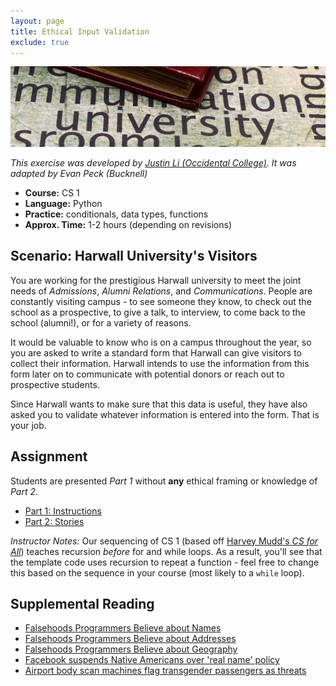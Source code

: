 ```yaml
---
layout: page
title: Ethical Input Validation
exclude: true
---
```

![university](../../img/university.jpg)

_This exercise was developed by [Justin Li (Occidental College)](https://justinnhli.com/). It was adapted by Evan Peck (Bucknell)_

- **Course:** CS 1
- **Language:** Python
- **Practice:** conditionals, data types, functions
- **Approx. Time:** 1-2 hours (depending on revisions)

## Scenario: Harwall University's Visitors
You are working for the prestigious Harwall university to meet the joint needs of _Admissions_, _Alumni Relations_, and _Communications_. People are constantly visiting campus - to see someone they know, to check out the school as a prospective, to give a talk, to interview, to come back to the school (alumni!), or for a variety of reasons.

It would be valuable to know who is on a campus throughout the year, so you are asked to write a standard form that Harwall can give visitors to collect their information. Harwall intends to use the information from this form later on to communicate with potential donors or reach out to prospective students.

Since Harwall wants to make sure that this data is useful, they have also asked you to validate whatever information is entered into the form. That is your job.

## Assignment
Students are presented _Part 1_ without **any** ethical framing or knowledge of _Part 2_.
- [Part 1: Instructions](instructions.html)
- [Part 2: Stories](stories.html)

_Instructor Notes:_ Our sequencing of CS 1 (based off [Harvey Mudd's _CS for All_](https://www.cs.hmc.edu/csforall/)) teaches recursion _before_ for and while loops. As a result, you'll see that the template code uses recursion to repeat a function - feel free to change this based on the sequence in your course (most likely to a `while` loop).

## Supplemental Reading
- [Falsehoods Programmers Believe about Names](https://www.kalzumeus.com/2010/06/17/falsehoods-programmers-believe-about-names/)
- [Falsehoods Programmers Believe about Addresses](https://www.mjt.me.uk/posts/falsehoods-programmers-believe-about-addresses/)
- [Falsehoods Programmers Believe about Geography](https://wiesmann.codiferes.net/wordpress/?p=15187)
- [Facebook suspends Native Americans over 'real name' policy](https://www.theguardian.com/technology/2015/feb/16/facebook-real-name-policy-suspends-native-americans)
- [Airport body scan machines flag transgender passengers as threats](http://time.com/4044914/transgender-tsa-body-scan/)
